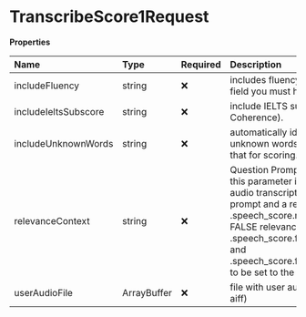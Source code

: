 # TranscribeScore1Request

**Properties**

| Name                 | Type        | Required | Description                                                                                                                                                                                                                                                                                                                                                                                                                                           |
| :------------------- | :---------- | :------- | :---------------------------------------------------------------------------------------------------------------------------------------------------------------------------------------------------------------------------------------------------------------------------------------------------------------------------------------------------------------------------------------------------------------------------------------------------- |
| includeFluency       | string      | ❌       | includes fluency scoring for this request. To use this field you must have a Speechace API PRO key.                                                                                                                                                                                                                                                                                                                                                   |
| includeIeltsSubscore | string      | ❌       | include IELTS subscores for (Vocabulary, Grammar, Coherence).                                                                                                                                                                                                                                                                                                                                                                                         |
| includeUnknownWords  | string      | ❌       | automatically identify the phonetic mapping for any unknown words such as names or locations and use that for scoring.                                                                                                                                                                                                                                                                                                                                |
| relevanceContext     | string      | ❌       | Question Prompt text provided to the user. When this parameter is passed, the relevance of the user audio transcript is evaluated for the given question prompt and a resulting relevance class is returned in .speech_score.relevance.class (TRUE/FALSE). A FALSE relevance class will result in .speech_score.fluency.overall_metrics.ielts_estimate and .speech_score.fluency.overall_metrics.pte_estimate to be set to the lowest possible score. |
| userAudioFile        | ArrayBuffer | ❌       | file with user audio (wav, mp3, m4a, webm, ogg, aiff)                                                                                                                                                                                                                                                                                                                                                                                                 |

<!-- This file was generated by liblab | https://liblab.com/ -->
